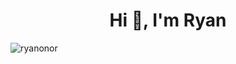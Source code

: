 





<h1 align="center">Hi 👋, I'm Ryan</h1>



<p><img align="left" src="https://wakatime.com/share/@ryanonor/7a862a80-8eb3-401e-9fe7-7ff1cfe37898.svg" alt="ryanonor" /></p>




